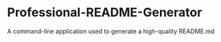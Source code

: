 # Professional-README-Generator
A command-line application used to generate a high-quality README.md
